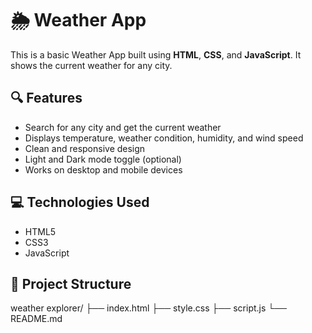 # 🌦 Weather App

This is a basic Weather App built using **HTML**, **CSS**, and **JavaScript**. It shows the current weather for any city.

## 🔍 Features

- Search for any city and get the current weather
- Displays temperature, weather condition, humidity, and wind speed
- Clean and responsive design
- Light and Dark mode toggle (optional)
- Works on desktop and mobile devices

## 💻 Technologies Used

- HTML5
- CSS3
- JavaScript
   
## 📁 Project Structure
weather explorer/ ├── index.html ├── style.css ├── script.js └── README.md
